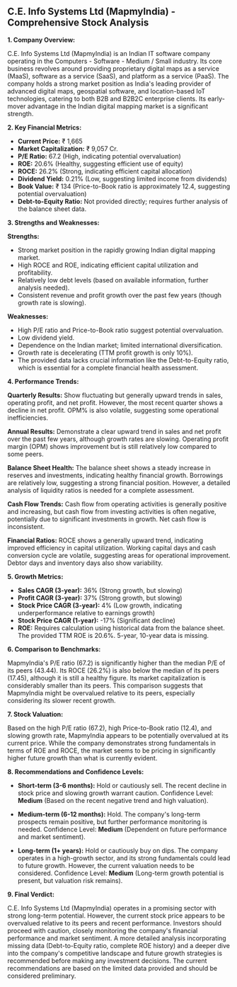 ## C.E. Info Systems Ltd (MapmyIndia) - Comprehensive Stock Analysis

**1. Company Overview:**

C.E. Info Systems Ltd (MapmyIndia) is an Indian IT software company operating in the Computers - Software - Medium / Small industry.  Its core business revolves around providing proprietary digital maps as a service (MaaS), software as a service (SaaS), and platform as a service (PaaS).  The company holds a strong market position as India's leading provider of advanced digital maps, geospatial software, and location-based IoT technologies, catering to both B2B and B2B2C enterprise clients.  Its early-mover advantage in the Indian digital mapping market is a significant strength.


**2. Key Financial Metrics:**

* **Current Price:** ₹ 1,665
* **Market Capitalization:** ₹ 9,057 Cr.
* **P/E Ratio:** 67.2 (High, indicating potential overvaluation)
* **ROE:** 20.6% (Healthy, suggesting efficient use of equity)
* **ROCE:** 26.2% (Strong, indicating efficient capital allocation)
* **Dividend Yield:** 0.21% (Low, suggesting limited income from dividends)
* **Book Value:** ₹ 134 (Price-to-Book ratio is approximately 12.4, suggesting potential overvaluation)
* **Debt-to-Equity Ratio:**  Not provided directly; requires further analysis of the balance sheet data.


**3. Strengths and Weaknesses:**

**Strengths:**

* Strong market position in the rapidly growing Indian digital mapping market.
* High ROCE and ROE, indicating efficient capital utilization and profitability.
* Relatively low debt levels (based on available information, further analysis needed).
* Consistent revenue and profit growth over the past few years (though growth rate is slowing).


**Weaknesses:**

* High P/E ratio and Price-to-Book ratio suggest potential overvaluation.
* Low dividend yield.
* Dependence on the Indian market; limited international diversification.
* Growth rate is decelerating (TTM profit growth is only 10%).
*  The provided data lacks crucial information like the Debt-to-Equity ratio, which is essential for a complete financial health assessment.


**4. Performance Trends:**

**Quarterly Results:** Show fluctuating but generally upward trends in sales, operating profit, and net profit.  However, the most recent quarter shows a decline in net profit. OPM% is also volatile, suggesting some operational inefficiencies.

**Annual Results:**  Demonstrate a clear upward trend in sales and net profit over the past few years, although growth rates are slowing.  Operating profit margin (OPM) shows improvement but is still relatively low compared to some peers.

**Balance Sheet Health:** The balance sheet shows a steady increase in reserves and investments, indicating healthy financial growth.  Borrowings are relatively low, suggesting a strong financial position.  However, a detailed analysis of liquidity ratios is needed for a complete assessment.

**Cash Flow Trends:**  Cash flow from operating activities is generally positive and increasing, but cash flow from investing activities is often negative, potentially due to significant investments in growth.  Net cash flow is inconsistent.

**Financial Ratios:** ROCE shows a generally upward trend, indicating improved efficiency in capital utilization.  Working capital days and cash conversion cycle are volatile, suggesting areas for operational improvement.  Debtor days and inventory days also show variability.


**5. Growth Metrics:**

* **Sales CAGR (3-year):** 36% (Strong growth, but slowing)
* **Profit CAGR (3-year):** 37% (Strong growth, but slowing)
* **Stock Price CAGR (3-year):** 4% (Low growth, indicating underperformance relative to earnings growth)
* **Stock Price CAGR (1-year):** -17% (Significant decline)
* **ROE:**  Requires calculation using historical data from the balance sheet.  The provided TTM ROE is 20.6%.  5-year, 10-year data is missing.


**6. Comparison to Benchmarks:**

MapmyIndia's P/E ratio (67.2) is significantly higher than the median P/E of its peers (43.44).  Its ROCE (26.2%) is also below the median of its peers (17.45), although it is still a healthy figure.  Its market capitalization is considerably smaller than its peers.  This comparison suggests that MapmyIndia might be overvalued relative to its peers, especially considering its slower recent growth.


**7. Stock Valuation:**

Based on the high P/E ratio (67.2), high Price-to-Book ratio (12.4), and slowing growth rate, MapmyIndia appears to be potentially overvalued at its current price.  While the company demonstrates strong fundamentals in terms of ROE and ROCE, the market seems to be pricing in significantly higher future growth than what is currently evident.


**8. Recommendations and Confidence Levels:**

* **Short-term (3-6 months):** Hold or cautiously sell.  The recent decline in stock price and slowing growth warrant caution.  Confidence Level: **Medium** (Based on the recent negative trend and high valuation).

* **Medium-term (6-12 months):** Hold.  The company's long-term prospects remain positive, but further performance monitoring is needed. Confidence Level: **Medium** (Dependent on future performance and market sentiment).

* **Long-term (1+ years):**  Hold or cautiously buy on dips.  The company operates in a high-growth sector, and its strong fundamentals could lead to future growth.  However, the current valuation needs to be considered. Confidence Level: **Medium** (Long-term growth potential is present, but valuation risk remains).


**9. Final Verdict:**

C.E. Info Systems Ltd (MapmyIndia) operates in a promising sector with strong long-term potential.  However, the current stock price appears to be overvalued relative to its peers and recent performance.  Investors should proceed with caution, closely monitoring the company's financial performance and market sentiment.  A more detailed analysis incorporating missing data (Debt-to-Equity ratio, complete ROE history) and a deeper dive into the company's competitive landscape and future growth strategies is recommended before making any investment decisions.  The current recommendations are based on the limited data provided and should be considered preliminary.
